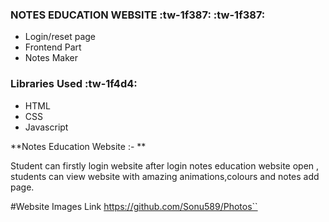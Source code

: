   ### NOTES EDUCATION WEBSITE           :tw-1f387: :tw-1f387:                 

- Login/reset page 
- Frontend Part
- Notes Maker

### Libraries Used :tw-1f4d4:

- HTML
- CSS
- Javascript



**Notes Education Website :- **

Student can firstly login website after login notes education website open , students can view website with amazing animations,colours and notes add page.


#Website Images Link
https://github.com/Sonu589/Photos``